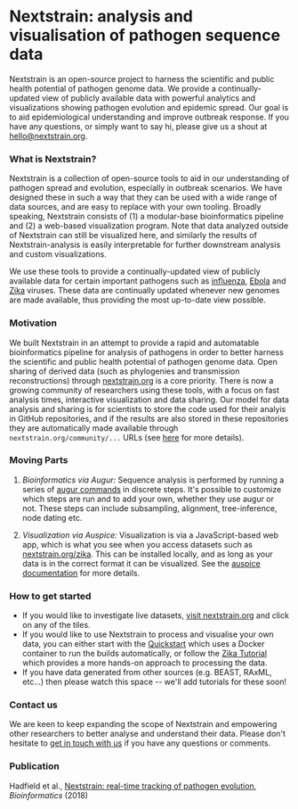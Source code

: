 # Nextstrain: analysis and visualisation of pathogen sequence data

Nextstrain is an open-source project to harness the scientific and public health potential of pathogen genome data. We provide a continually-updated view of publicly available data with powerful analytics and visualizations showing pathogen evolution and epidemic spread. Our goal is to aid epidemiological understanding and improve outbreak response. If you have any questions, or simply want to say hi, please give us a shout at hello@nextstrain.org.


### What is Nextstrain?

Nextstrain is a collection of open-source tools to aid in our understanding of pathogen spread and evolution, especially in outbreak scenarios.
We have designed these in such a way that they can be used with a wide range of data sources, and are easy to replace with your own tooling.
Broadly speaking, Nextstrain consists of (1) a modular-base bioinformatics pipeline and (2) a web-based visualization program.
Note that data analyzed outside of Nextstrain can still be visualized here, and similarly the results of Nextstrain-analysis is easily interpretable for further downstream analysis and custom visualizations.

We use these tools to provide a continually-updated view of publicly available data for certain important pathogens such as [influenza](https://www.nextstrain.org/flu), [Ebola](https://www.nextstrain.org/ebola) and [Zika](https://www.nextstrain.org/zika) viruses.
These data are continually updated whenever new genomes are made available, thus providing the most up-to-date view possible.


### Motivation

We built Nextstrain in an attempt to provide a rapid and automatable bioinformatics pipeline for analysis of pathogens in order to better harness the scientific and public health potential of pathogen genome data.
Open sharing of derived data (such as phylogenies and transmission reconstructions) through [nextstrain.org](https://www.nextstrain.org) is a core priority.
There is now a growing community of researchers using these tools, with a focus on fast analysis times, interactive visualization and data sharing.
Our model for data analysis and sharing is for scientists to store the code used for their analyis in GitHub repositories, and if the results are also stored in these repositories they are automatically made available through `nextstrain.org/community/...` URLs (see [here](/docs/pathogen-builds/introduction) for more details).


### Moving Parts

1. _Bioinformatics via Augur:_ Sequence analysis is performed by running a series of [augur commands](commands) in discrete steps.
It's possible to customize which steps are run and to add your own, whether they use augur or not.
These steps can include subsampling, alignment, tree-inference, node dating etc.

2. _Visualization via Auspice:_ Visualization is via a JavaScript-based web app, which is what you see when you access datasets such as [nextstrain.org/zika](https://www.nextstrain.org/zika).
This can be installed locally, and as long as your data is in the correct format it can be visualized.
See the [auspice documentation](https://nextstrain.github.io/auspice/) for more details.

### How to get started

* If you would like to investigate live datasets, [visit nextstrain.org](https://nextstrain.org/) and click on any of the tiles.
* If you would like to use Nextstrain to process and visualise your own data, you can either start with the [Quickstart](quickstart) which uses a Docker container to run the builds automatically, or follow the [Zika Tutorial](zika-tutorial) which provides a more hands-on approach to processing the data.
* If you have data generated from other sources (e.g. BEAST, RAxML, etc...) then please watch this space -- we'll add tutorials for these soon!

### Contact us

We are keen to keep expanding the scope of Nextstrain and empowering other researchers to better analyse and understand their data.
Please don't hesitate to [get in touch with us](mailto:hello@nextstrain.org) if you have any questions or comments.

### Publication

Hadfield et al., [Nextstrain: real-time tracking of pathogen evolution](https://doi.org/10.1093/bioinformatics/bty407), _Bioinformatics_ (2018)

